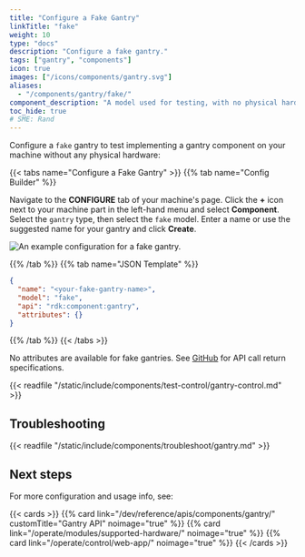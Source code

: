 ```yaml
---
title: "Configure a Fake Gantry"
linkTitle: "fake"
weight: 10
type: "docs"
description: "Configure a fake gantry."
tags: ["gantry", "components"]
icon: true
images: ["/icons/components/gantry.svg"]
aliases:
  - "/components/gantry/fake/"
component_description: "A model used for testing, with no physical hardware."
toc_hide: true
# SME: Rand
---
```


Configure a `fake` gantry to test implementing a gantry component on your machine without any physical hardware:

{{< tabs name="Configure a Fake Gantry" >}}
{{% tab name="Config Builder" %}}

Navigate to the **CONFIGURE** tab of your machine's page.
Click the **+** icon next to your machine part in the left-hand menu and select **Component**.
Select the `gantry` type, then select the `fake` model.
Enter a name or use the suggested name for your gantry and click **Create**.

![An example configuration for a fake gantry.](/components/gantry/fake-gantry-ui-config.png)

{{% /tab %}}
{{% tab name="JSON Template" %}}

```json {class="line-numbers linkable-line-numbers"}
{
  "name": "<your-fake-gantry-name>",
  "model": "fake",
  "api": "rdk:component:gantry",
  "attributes": {}
}
```

{{% /tab %}}
{{< /tabs >}}

No attributes are available for fake gantries.
See [GitHub](https://github.com/viamrobotics/rdk/blob/main/components/gantry/fake/gantry.go) for API call return specifications.

{{< readfile "/static/include/components/test-control/gantry-control.md" >}}

## Troubleshooting

{{< readfile "/static/include/components/troubleshoot/gantry.md" >}}

## Next steps

For more configuration and usage info, see:

{{< cards >}}
{{% card link="/dev/reference/apis/components/gantry/" customTitle="Gantry API" noimage="true" %}}
{{% card link="/operate/modules/supported-hardware/" noimage="true" %}}
{{% card link="/operate/control/web-app/" noimage="true" %}}
{{< /cards >}}
